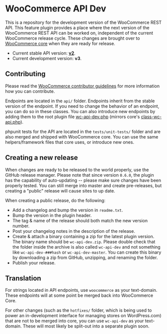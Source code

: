 # WooCommerce API Dev

This is a repository for the development version of the WooCommerce REST API. This feature plugin provides a place where the next version of the WooCommerce REST API can be worked on, independent of the current WooCommerce release cycle. These changes are brought over to [WooCommerce core](https://github.com/woocommerce/woocommerce) when they are ready for release.

* Current stable API version: [**v2**](https://github.com/woocommerce/woocommerce/tree/master/includes/api).
* Current development version: **v3**.

## Contributing

Please read the [WooCommerce contributor guidelines](https://github.com/woocommerce/woocommerce/blob/master/.github/CONTRIBUTING.md) for more information how you can contribute.

Endpoints are located in the `api/` folder. Endpoints inherit from the stable version of the endpoint. If you need to change the behavior of an endpoint, you can do so in these classes. You can also introduce new endpoints by adding them to the root plugin file [wc-api-dev.php](https://github.com/woocommerce/wc-api-dev/blob/master/wc-api-dev.php) (mirrors core's [class-wc-api.php](https://github.com/woocommerce/woocommerce/blob/master/includes/class-wc-api.php)).

phpunit tests for the API are located in the `tests/unit-tests/` folder and are also merged and shipped with WooCommerce core. You can use the same helpers/framework files that core uses, or introduce new ones.

## Creating a new release

When changes are ready to be released to the world properly, use the GitHub release manager. Please note that since version `0.6.0`, the plugin has the capability of auto-updating -- please make sure changes have been properly tested. You can still merge into master and create pre-releases, but creating a "public" release will cause sites to up date.

When creating a public release, do the following:

* Add a changelog and bump the version in `readme.txt`.
* Bump the version in the plugin header.
* The tag & name of the release should both match the new version number.
* Post your changelog notes in the description of the release.
* Create & attach a binary containing a zip for the latest plugin version. The binary name should be `wc-api-dev.zip`. Please double check that the folder inside the archive is also called `wc-api-dev` and not something like `wc-api-dev-###hash` or `wc-api-dev-master`. You can create this binary by downloading a zip from GitHub, unzipping, and renaming the folder.
* Publish your release.

## Translation

For strings located in API endpoints, use `woocommerce` as your text-domain. These endpoints will at some point be merged back into WooCommerce Core.

For other changes (such as the `hotfixes/` folder, which is being used to power an in-development interface for managing stores on WordPress.com) that are not to be merged into core, you can use `wc-api-dev` as your text-domain. These will most likely be split-out into a separate plugin soon.

